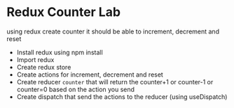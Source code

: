 # Redux Counter Lab

using redux create counter it should be able to increment, decrement and reset
* Install redux using npm install
* Import redux
* Create redux store
* Create actions for increment, decrement and reset
* Create reducer `counter` that will return the counter+1 or counter-1 or counter=0 based on the action you send
* Create dispatch that send the actions to the reducer (using useDispatch)

